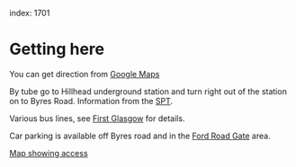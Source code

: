 index: 1701

# Getting here


You can get direction from [Google Maps](http://maps.google.com/?daddr=55.879704,-4.29117)

By tube go to Hillhead underground station and turn right out of the station on
to Byres Road. Information from the [SPT](http://www.spt.co.uk/subway/).

Various bus lines, see [First Glasgow](http://www.firstgroup.com/ukbus/glasgow/journey_planning/maps/)
for details.

Car parking is available off Byres road and in the [Ford Road Gate](../../diagrams/botanics.html?id=15") area.

[Map showing access](map:gettingHere)

